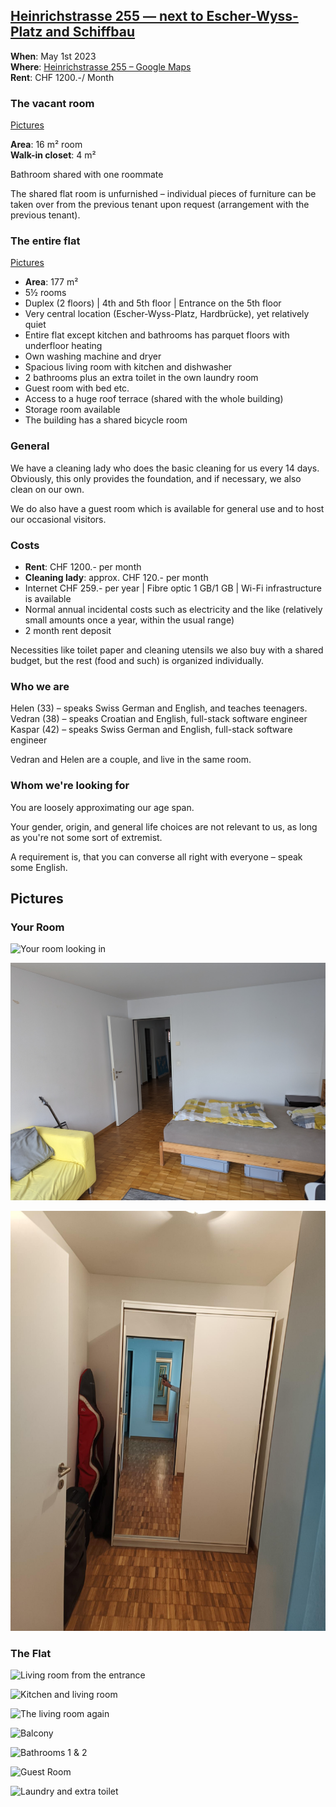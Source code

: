 ## [Heinrichstrasse 255 — next to Escher-Wyss-Platz and Schiffbau](https://goo.gl/maps/5M6nC61x44gEojCz6)

**When**: May 1st 2023  
**Where**: [Heinrichstrasse 255 – Google Maps](https://goo.gl/maps/5M6nC61x44gEojCz6)  
**Rent**: CHF 1200.-/ Month

### The vacant room

[Pictures](#your-room)

**Area**: 16 m² room  
**Walk-in closet**: 4 m² 

Bathroom shared with one roommate

The shared flat room is unfurnished – individual pieces of furniture can be taken over from the previous tenant upon request (arrangement with the previous tenant).


### The entire flat

[Pictures](#the-flat)

- **Area**: 177 m²
- 5½ rooms
- Duplex (2 floors) | 4th and 5th floor | Entrance on the 5th floor
- Very central location (Escher-Wyss-Platz, Hardbrücke), yet relatively quiet
- Entire flat except kitchen and bathrooms has parquet floors with underfloor heating
- Own washing machine and dryer
- Spacious living room with kitchen and dishwasher
- 2 bathrooms plus an extra toilet in the own laundry room
- Guest room with bed etc.
- Access to a huge roof terrace (shared with the whole building)
- Storage room available
- The building has a shared bicycle room

### General

We have a cleaning lady who does the basic cleaning for us every 14 days. Obviously, this only provides the foundation, and if necessary, we also clean on our own.

We do also have a guest room which is available for general use and to host our occasional visitors.

### Costs

- **Rent**: CHF 1200.- per month
- **Cleaning lady**: approx. CHF 120.- per month
- Internet CHF 259.- per year | Fibre optic 1 GB/1 GB | Wi-Fi infrastructure is available
- Normal annual incidental costs such as electricity and the like (relatively small amounts once a year, within the usual range)
- 2 month rent deposit

Necessities like toilet paper and cleaning utensils we also buy with a shared budget, but the rest (food and such) is organized individually.


### Who we are

Helen (33) – speaks Swiss German and English, and teaches teenagers.  
Vedran (38) – speaks Croatian and English, full-stack software engineer  
Kaspar (42) – speaks Swiss German and English, full-stack software engineer

Vedran and Helen are a couple, and live in the same room.


### Whom we're looking for

You are loosely approximating our age span.

Your gender, origin, and general life choices are not relevant to us, as long as you're not some sort of extremist.

A requirement is, that you can converse all right with everyone – speak some English.

## Pictures

### Your Room

![Your room looking in](pictures/your_room_1.jpg)

![Your room looking out](pictures/your_room_2.jpg)

![Your walking closet](pictures/your_walk_in_closet_1.jpg)

### The Flat

![Living room from the entrance](pictures/living_room_entrance_1.jpg)

![Kitchen and living room](pictures/living_room_kitchen_1.jpg)

<!-- ![Entrance and stairs](pictures/entrance_stairs_1.jpg) -->

![The living room again](pictures/living_room_1.jpg)

![Balcony](pictures/balcony_1.jpg)

![Bathrooms 1 & 2](pictures/bathrooms_1_and_2.jpg)

![Guest Room](pictures/guest_room.jpg)

![Laundry and extra toilet](pictures/laundry_and_extra_toilet.jpg)